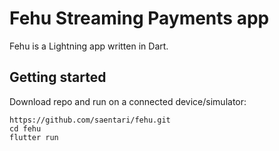 # Fehu Streaming Payments app

Fehu is a Lightning app written in Dart.

## Getting started
Download repo and run on a connected device/simulator:

```
https://github.com/saentari/fehu.git
cd fehu
flutter run
```